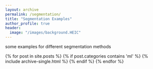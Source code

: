 ```yaml
---
layout: archive
permalink: /segmentation/
title: "Segmentation Examples"
author_profile: true
header:
  image: "/images/background.HEIC"
---
```

 some examples for different segmentation methods

{% for post in site.posts %}
  {% if post.categories contains 'ml' %}
   {% include archive-single.html %}
  {% endif %}
{% endfor %}
 
